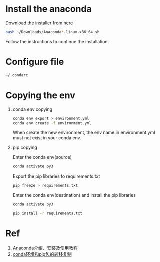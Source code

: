 # Install the anaconda
Download the installer from [here](https://www.anaconda.com/products/individual)
```bash
bash ~/Downloads/Anaconda*-linux-x86_64.sh
```
Follow the instructions to continue the installation.


# Configure file
`~/.condarc`


# Copying the env
1. conda env copying

    ```bash
    conda env export > environment.yml
    conda env create -f environment.yml 
    ```
    When create the new environment, the env name in environment.yml must not exist
    in your conda env.

2. pip copying

    Enter the conda env(source)
    ```bash
    conda activate py3
    ```
    
    Export the pip libraries to requirements.txt
    ```bash
    pip freeze > requirements.txt
    ```
    
    Enter the conda env(destination) and install the pip libraries
    ```bash
    conda activate py3
    
    pip install -r requirements.txt
    ```


# Ref
1. [Anaconda介绍、安装及使用教程](https://www.jianshu.com/p/62f155eb6ac5)
2. [conda环境和pip包的转移复制](https://blog.csdn.net/a970973835/article/details/88929966)
